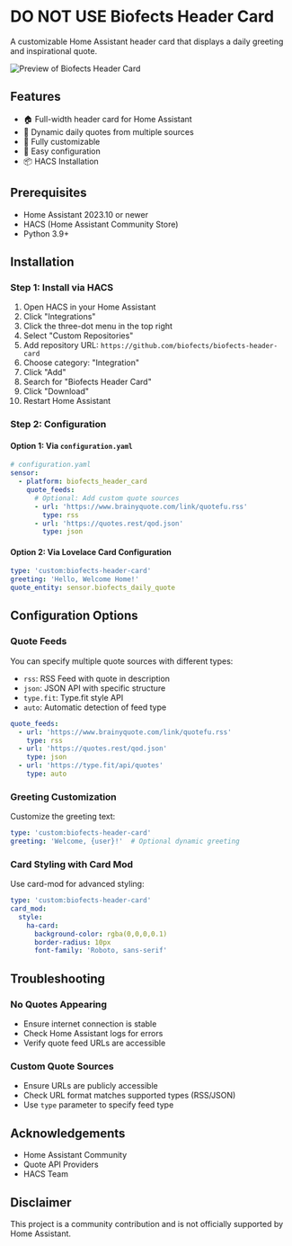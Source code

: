 # **DO NOT USE**  Biofects Header Card

A customizable Home Assistant header card that displays a daily greeting and inspirational quote.

![Preview of Biofects Header Card](https://placeholder.image/screenshot.png)

## Features

- 🏠 Full-width header card for Home Assistant
- 💬 Dynamic daily quotes from multiple sources
- 🎨 Fully customizable
- 🔧 Easy configuration
- 📦 HACS Installation

## Prerequisites

- Home Assistant 2023.10 or newer
- HACS (Home Assistant Community Store)
- Python 3.9+

## Installation

### Step 1: Install via HACS

1. Open HACS in your Home Assistant
2. Click "Integrations"
3. Click the three-dot menu in the top right
4. Select "Custom Repositories"
5. Add repository URL: `https://github.com/biofects/biofects-header-card`
6. Choose category: "Integration"
7. Click "Add"
8. Search for "Biofects Header Card"
9. Click "Download"
10. Restart Home Assistant

### Step 2: Configuration

#### Option 1: Via `configuration.yaml`

```yaml
# configuration.yaml
sensor:
  - platform: biofects_header_card
    quote_feeds:
      # Optional: Add custom quote sources
      - url: 'https://www.brainyquote.com/link/quotefu.rss'
        type: rss
      - url: 'https://quotes.rest/qod.json'
        type: json
```

#### Option 2: Via Lovelace Card Configuration

```yaml
type: 'custom:biofects-header-card'
greeting: 'Hello, Welcome Home!'
quote_entity: sensor.biofects_daily_quote
```

## Configuration Options

### Quote Feeds

You can specify multiple quote sources with different types:

- `rss`: RSS Feed with quote in description
- `json`: JSON API with specific structure
- `type.fit`: Type.fit style API
- `auto`: Automatic detection of feed type

```yaml
quote_feeds:
  - url: 'https://www.brainyquote.com/link/quotefu.rss'
    type: rss
  - url: 'https://quotes.rest/qod.json'
    type: json
  - url: 'https://type.fit/api/quotes'
    type: auto
```

### Greeting Customization

Customize the greeting text:

```yaml
type: 'custom:biofects-header-card'
greeting: 'Welcome, {user}!'  # Optional dynamic greeting
```

### Card Styling with Card Mod

Use card-mod for advanced styling:

```yaml
type: 'custom:biofects-header-card'
card_mod:
  style:
    ha-card:
      background-color: rgba(0,0,0,0.1)
      border-radius: 10px
      font-family: 'Roboto, sans-serif'
```

## Troubleshooting

### No Quotes Appearing
- Ensure internet connection is stable
- Check Home Assistant logs for errors
- Verify quote feed URLs are accessible

### Custom Quote Sources
- Ensure URLs are publicly accessible
- Check URL format matches supported types (RSS/JSON)
- Use `type` parameter to specify feed type

## Acknowledgements

- Home Assistant Community
- Quote API Providers
- HACS Team

## Disclaimer

This project is a community contribution and is not officially supported by Home Assistant.
